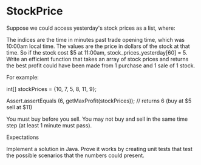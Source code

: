 # StockPrice
Suppose we could access yesterday's stock prices as a list, where:

The indices are the time in minutes past trade opening time, which was 10:00am local time.
The values are the price in dollars of the stock at that time.
So if the stock cost $5 at 11:00am, stock_prices_yesterday[60] = 5.
Write an efficient function that takes an array of stock prices and returns the best profit could have been made from 1 purchase and 1 sale of 1 stock.

For example:

int[] stockPrices = {10, 7, 5, 8, 11, 9};

 

Assert.assertEquals (6, getMaxProfit(stockPrices)); // returns 6 (buy at $5 sell at $11)

 

You must buy before you sell. You may not buy and sell in the same time step (at least 1 minute must pass).

Expectations

Implement a solution in Java.
Prove it works by creating unit tests that test the possible scenarios that the numbers could present.
